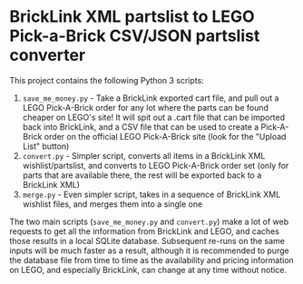# BrickLink XML partslist to LEGO Pick-a-Brick CSV/JSON partslist converter

This project contains the following Python 3 scripts:

1. `save_me_money.py` - Take a BrickLink exported cart file, and pull out a LEGO Pick-A-Brick order for any lot where the parts can be found cheaper on LEGO's site! It will spit out a .cart file that can be imported back into BrickLink, and a CSV file that can be used to create a Pick-A-Brick order on the official LEGO Pick-A-Brick site (look for the "Upload List" button)
2. `convert.py` - Simpler script, converts all items in a BrickLink XML wishlist/partslist, and converts to LEGO Pick-A-Brick order set (only for parts that are available there, the rest will be exported back to a BrickLink XML)
3. `merge.py` - Even simpler script, takes in a sequence of BrickLink XML wishlist files, and merges them into a single one

The two main scripts (`save_me_money.py` and `convert.py`) make a lot of web requests to get all the information from BrickLink and LEGO, and caches those results in a local SQLite database. Subsequent re-runs on the same inputs will be much faster as a result, although it is recommended to purge the database file from time to time as the availability and pricing information on LEGO, and especially BrickLink, can change at any time without notice.
